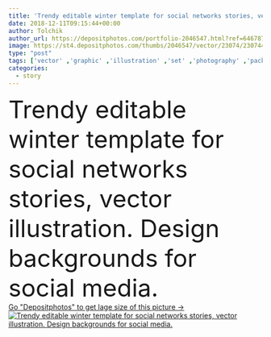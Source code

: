 ```yaml
---
title: 'Trendy editable winter template for social networks stories, vector illustration. Design backgrounds for social media.'
date: 2018-12-11T09:15:44+00:00
author: Tolchik
author_url: https://depositphotos.com/portfolio-2046547.html?ref=64678756
image: https://st4.depositphotos.com/thumbs/2046547/vector/23074/230744740/api_thumb_450.jpg?forcejpeg=true
type: "post"
tags: ['vector' ,'graphic' ,'illustration' ,'set' ,'photography' ,'pack' ,'christmas' ,'sale' ,'business' ,'love' ,'frame' ,'photo' ,'fashion' ,'modern' ,'winter' ,'concept' ,'heart' ,'communication' ,'mobile' ,'phone' ,'network' ,'internet' ,'net' ,'web' ,'template' ,'trendy' ,'media' ,'social' ,'designer' ,'story' ,'brand' ,'like' ,'technologies' ,'trend' ,'minimal' ,'blogger' ,'stories' ,'branding' ,'comment' ,'templates' ,'giveaway' ,'photo frame' ,'social network' ,'social media' ,'instagram' ,'instagram stories' ]
categories: 
  - story
---
```

<div aling="center">
            <font size="60"> Trendy editable winter template for social networks stories, vector illustration. Design backgrounds for social media.</font>   
</div>
<div>
    <a href='https://st4.depositphotos.com/thumbs/2046547/vector/23074/230744740/api_thumb_450.jpg?forcejpeg=true?ref=64678756' target=_blank > Go "Depositphotos" to get lage size of this picture ->
        <img href='https://st4.depositphotos.com/thumbs/2046547/vector/23074/230744740/api_thumb_450.jpg?forcejpeg=true?ref=64678756' src='https://st4.depositphotos.com/2046547/23074/v/950/depositphotos_230744740-stock-illustration-trendy-editable-winter-template-social.jpg?forcejpeg=true' alt='Trendy editable winter template for social networks stories, vector illustration. Design backgrounds for social media.' >
    </a>
</div>
